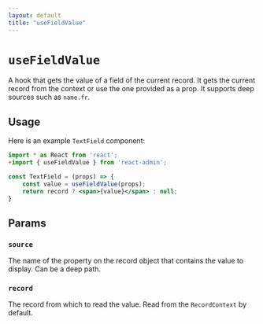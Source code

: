 ```yaml
---
layout: default
title: "useFieldValue"
---
```


# `useFieldValue`

A hook that gets the value of a field of the current record. It gets the current record from the context or use the one provided as a prop. It supports deep sources such as `name.fr`.

## Usage

Here is an example `TextField` component:

```jsx
import * as React from 'react';
+import { useFieldValue } from 'react-admin';

const TextField = (props) => {
    const value = useFieldValue(props);
    return record ? <span>{value}</span> : null;
}
```

## Params

### `source`

The name of the property on the record object that contains the value to display. Can be a deep path.

### `record`

The record from which to read the value. Read from the `RecordContext` by default.

